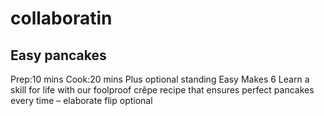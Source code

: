 # collaboratin

## Easy pancakes

Prep:10 mins
Cook:20 mins
Plus optional standing
Easy
Makes 6
Learn a skill for life with our foolproof crêpe recipe that ensures perfect pancakes every time – elaborate flip optional
